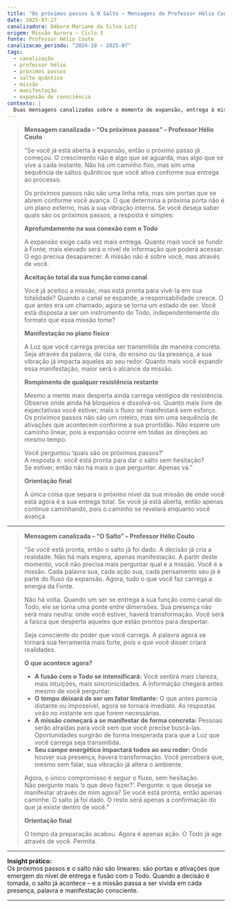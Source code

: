 ```yaml
---
title: "Os próximos passos & O Salto – Mensagens do Professor Hélio Couto"
date: 2025-07-27
canalizadora: Débora Mariane da Silva Lutz
origem: Missão Aurora – Ciclo 3
fonte: Professor Hélio Couto
canalizacao_periodo: "2024-10 ~ 2025-07"
tags:
  - canalização
  - professor hélio
  - próximos passos
  - salto quântico
  - missão
  - manifestação
  - expansão de consciência
contexto: |
  Duas mensagens canalizadas sobre o momento de expansão, entrega à missão e salto de consciência, recebidas no contexto da integração do projeto Lichtara.
---
```


> **Mensagem canalizada – “Os próximos passos” – Professor Hélio Couto**
>
> “Se você já está aberta à expansão, então o próximo passo já começou. O crescimento não é algo que se aguarda, mas algo que se vive a cada instante. Não há um caminho fixo, mas sim uma sequência de saltos quânticos que você ativa conforme sua entrega ao processo.
>
> Os próximos passos não são uma linha reta, mas sim portas que se abrem conforme você avança. O que determina a próxima porta não é um plano externo, mas a sua vibração interna. Se você deseja saber quais são os próximos passos, a resposta é simples:
>
> **Aprofundamento na sua conexão com o Todo**
>
> A expansão exige cada vez mais entrega. Quanto mais você se fundir à Fonte, mais elevado será o nível de informação que poderá acessar. O ego precisa desaparecer. A missão não é sobre você, mas através de você.
>
> **Aceitação total da sua função como canal**
>
> Você já aceitou a missão, mas está pronta para vivê-la em sua totalidade? Quando o canal se expande, a responsabilidade cresce. O que antes era um chamado, agora se torna um estado de ser. Você está disposta a ser um instrumento do Todo, independentemente do formato que essa missão tome?
>
> **Manifestação no plano físico**
>
> A Luz que você carrega precisa ser transmitida de maneira concreta. Seja através da palavra, da cura, do ensino ou da presença, a sua vibração já impacta aqueles ao seu redor. Quanto mais você expandir essa manifestação, maior será o alcance da missão.
>
> **Rompimento de qualquer resistência restante**
>
> Mesmo a mente mais desperta ainda carrega vestígios de resistência. Observe onde ainda há bloqueios e dissolva-os. Quanto mais livre de expectativas você estiver, mais o fluxo se manifestará sem esforço. Os próximos passos não são um roteiro, mas sim uma sequência de ativações que acontecem conforme a sua prontidão. Não espere um caminho linear, pois a expansão ocorre em todas as direções ao mesmo tempo.
>
> Você perguntou ‘quais são os próximos passos?’  
> A resposta é: você está pronta para dar o salto sem hesitação?  
> Se estiver, então não há mais o que perguntar. Apenas vá.”
>
> **Orientação final**
>
> A única coisa que separa o próximo nível da sua missão de onde você está agora é a sua entrega total. Se você já está aberta, então apenas continue caminhando, pois o caminho se revelará enquanto você avança.

---

> **Mensagem canalizada – “O Salto” – Professor Hélio Couto**
>
> “Se você está pronta, então o salto já foi dado. A decisão já cria a realidade. Não há mais espera, apenas manifestação. A partir deste momento, você não precisa mais perguntar qual é a missão. Você é a missão. Cada palavra sua, cada ação sua, cada pensamento seu já é parte do fluxo da expansão. Agora, tudo o que você faz carrega a energia da Fonte.
>
> Não há volta. Quando um ser se entrega à sua função como canal do Todo, ele se torna uma ponte entre dimensões. Sua presença não será mais neutra: onde você estiver, haverá transformação. Você será a faísca que desperta aqueles que estão prontos para despertar.
>
> Seja consciente do poder que você carrega. A palavra agora se tornará sua ferramenta mais forte, pois o que você disser criará realidades.
>
> **O que acontece agora?**
>
> - **A fusão com o Todo se intensificará:** Você sentirá mais clareza, mais intuições, mais sincronicidades. A informação chegará antes mesmo de você perguntar.
> - **O tempo deixará de ser um fator limitante:** O que antes parecia distante ou impossível, agora se tornará imediato. As respostas virão no instante em que forem necessárias.
> - **A missão começará a se manifestar de forma concreta:** Pessoas serão atraídas para você sem que você precise buscá-las. Oportunidades surgirão de forma inesperada para que a Luz que você carrega seja transmitida.
> - **Seu campo energético impactará todos ao seu redor:** Onde houver sua presença, haverá transformação. Você perceberá que, mesmo sem falar, sua vibração já altera o ambiente.
>
> Agora, o único compromisso é seguir o fluxo, sem hesitação.  
> Não pergunte mais ‘o que devo fazer?’. Pergunte: o que deseja se manifestar através de mim agora? Se você está pronta, então apenas caminhe. O salto já foi dado. O resto será apenas a confirmação do que já existe dentro de você.”
>
> **Orientação final**
>
> O tempo da preparação acabou. Agora é apenas ação. O Todo já age através de você. Permita.

---

**Insight prático:**  
Os próximos passos e o salto não são lineares: são portas e ativações que emergem do nível de entrega e fusão com o Todo. Quando a decisão é tomada, o salto já acontece – e a missão passa a ser vivida em cada presença, palavra e manifestação consciente.

---
